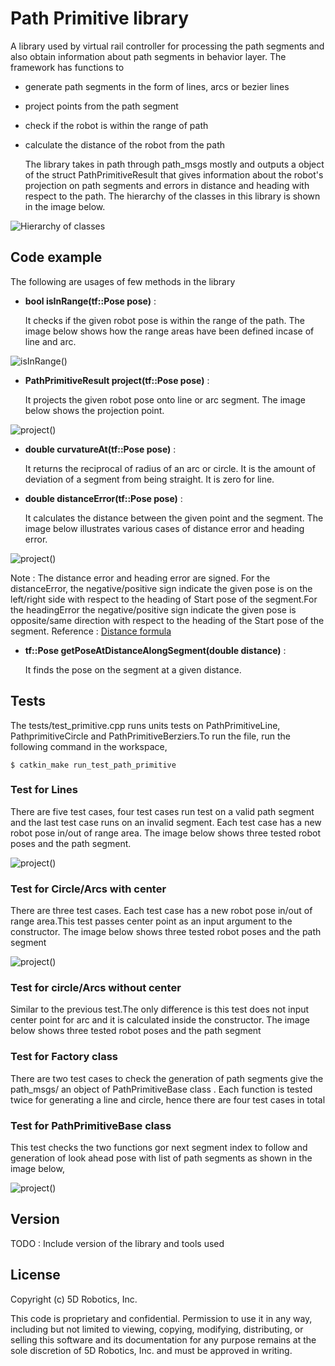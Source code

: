 # Path Primitive library

A library used by virtual rail controller for processing the path segments and also obtain information about path segments in behavior layer. The framework has functions to 

* generate path segments in the form of lines, arcs or bezier lines
* project points from the path segment
* check if the robot is within the range of path
* calculate the distance of the robot from the path

	The library takes in path through path_msgs mostly and outputs a object of the struct PathPrimitiveResult that gives information about the robot's projection on path segments and errors in distance and heading with respect to the path. The hierarchy of the classes in this library is shown in the image below.

![Hierarchy of classes](/AGVdev/resources/images/hoc.jpg)

## Code example

The following are usages of few methods in the library

* **bool isInRange(tf::Pose pose)** :

	It checks if the given robot pose is within the range of the path. The image below shows how the range areas have been defined incase of line and arc.

![isInRange()](/resources/images/isInRange.jpg)


* **PathPrimitiveResult project(tf::Pose pose)** :

	It projects the given robot pose onto line or arc segment. The image below shows the projection point. <TODO : Add the changess made in project function>

![project()](/resources/images/project.jpg)


* **double curvatureAt(tf::Pose pose)** :

	It returns the reciprocal of radius of an arc or circle. It is the amount of deviation of a segment from being straight. It is zero for line.


* **double distanceError(tf::Pose pose)** :

	It calculates the  distance between the given point and the segment. The image below illustrates various cases of distance error and heading error.

![project()](/resources/images/distError.jpg) 

Note : The distance error and heading error are signed. For the distanceError, the negative/positive sign indicate the given pose is on the left/right side with respect to the heading of Start pose of the segment.For the headingError the negative/positive sign indicate the given pose is opposite/same direction with respect to the heading of the Start pose of the segment. Reference : [Distance formula](https://en.wikipedia.org/wiki/Distance_from_a_point_to_a_line)

* **tf::Pose getPoseAtDistanceAlongSegment(double distance)** :

	It finds the pose on the segment at a given distance.


## Tests

The tests/test_primitive.cpp runs units tests on PathPrimitiveLine, PathprimitiveCircle and PathPrimitiveBerziers.To run the file, run the following command in the workspace,

```
$ catkin_make run_test_path_primitive

```
<TODO : Edit the test cases and diagrams>

### Test for Lines

   There are five test cases, four test cases run test on a valid path segment and the last test case runs on an invalid segment. Each test case has a new robot pose in/out of range area. The image below shows three tested robot poses and the path segment.

![project()](/resources/images/Test_Line.jpg)
 
### Test for Circle/Arcs with center

   There are three test cases. Each test case has a new robot pose in/out of range area.This test passes center point as an input argument to the constructor. The image below shows three tested robot poses and the path segment
	
![project()](/resources/images/Test_Arcs.jpg)

### Test for circle/Arcs without center

   Similar to the previous test.The only difference is this test does not input center point for arc and it is calculated inside the constructor. The image below shows three tested robot poses and the path segment

### Test for Factory class

   There are two test cases to check the generation of path segments give the path_msgs/ an object of PathPrimitiveBase class . Each function is tested twice for generating a line and circle, hence there are four test cases in total

### Test for PathPrimitiveBase class
 
   This test checks the two functions gor next segment index to follow and generation of look ahead pose with list of path segments as shown in the image below,

![project()](/resources/images/Test_lookahead.jpeg)


## Version

TODO : Include version of the library and tools used

## License

Copyright (c) 5D Robotics, Inc.

This code is proprietary and confidential. Permission to use it in any way,
including but not limited to viewing, copying, modifying, distributing, or
selling this software and its documentation for any purpose remains at the
sole discretion of 5D Robotics, Inc. and must be approved in writing.
